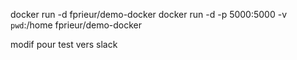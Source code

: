 docker run -d fprieur/demo-docker
docker run -d -p 5000:5000 -v `pwd`:/home fprieur/demo-docker

modif pour test vers slack
